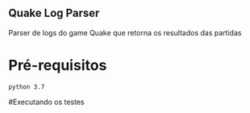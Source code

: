 ## Quake Log Parser
Parser de logs do game Quake que retorna os resultados das partidas

# Pré-requisitos 
 
  ```
  python 3.7
  ```
  
#Executando os testes
